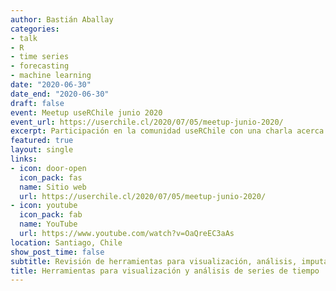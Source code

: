 ```yaml
---
author: Bastián Aballay
categories:
- talk
- R
- time series
- forecasting
- machine learning
date: "2020-06-30"
date_end: "2020-06-30"
draft: false
event: Meetup useRChile junio 2020
event_url: https://userchile.cl/2020/07/05/meetup-junio-2020/
excerpt: Participación en la comunidad useRChile con una charla acerca de herramientas de  Machine Learning
featured: true
layout: single
links:
- icon: door-open
  icon_pack: fas
  name: Sitio web
  url: https://userchile.cl/2020/07/05/meetup-junio-2020/
- icon: youtube
  icon_pack: fab
  name: YouTube
  url: https://www.youtube.com/watch?v=OaQreEC3aAs
location: Santiago, Chile
show_post_time: false
subtitle: Revisión de herramientas para visualización, análisis, imputación y ajuste de modelos de pronóstico de series de tiempo en R
title: Herramientas para visualización y análisis de series de tiempo
---
```


<i class="fas fa-paw pr2"></i>
